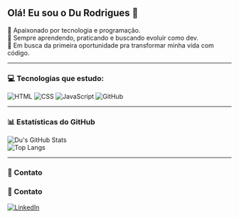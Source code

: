 ## Olá! Eu sou o Du Rodrigues 🔰

🧠 Apaixonado por tecnologia e programação.  
🚀 Sempre aprendendo, praticando e buscando evoluir como dev.  
🎯 Em busca da primeira oportunidade pra transformar minha vida com código.

---

### 💻 Tecnologias que estudo:

![HTML](https://img.icons8.com/color/48/html-5--v1.png)
![CSS](https://img.icons8.com/color/48/css3.png)
![JavaScript](https://img.icons8.com/color/48/javascript--v1.png)
![GitHub](https://img.icons8.com/color/48/github--v1.png)

---

### 📊 Estatísticas do GitHub

![Du's GitHub Stats](https://github-readme-stats.vercel.app/api?username=DuRodrigues77&show_icons=true&theme=tokyonight)  
![Top Langs](https://github-readme-stats.vercel.app/api/top-langs/?username=DuRodrigues77&layout=compact&theme=tokyonight)

---

### 📲 Contato

### 📲 Contato


<a href="https://www.linkedin.com/in/durodriguesdev77/" target="_blank" rel="noopener noreferrer"> <img src="https://img.icons8.com/color/48/linkedin.png" alt="LinkedIn"/> </a>
